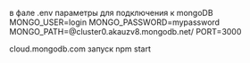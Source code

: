 в фале .env параметры для подключения к mongoDB
MONGO_USER=login
MONGO_PASSWORD=mypassword
MONGO_PATH=@cluster0.akauzv8.mongodb.net/
PORT=3000

cloud.mongodb.com
запуск npm start
